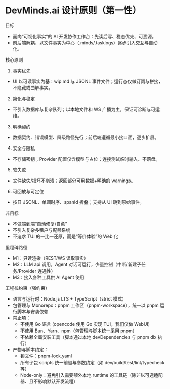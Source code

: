 # DevMinds.ai 设计原则（第一性）

目标

- 面向“可视化事实”的 AI 开发协作工作台：先读后写、稳态优先、可溯源。
- 前后端解耦，以文件事实为中心（.minds/.tasklogs）逐步引入交互与自动化。

核心原则

1. 事实优先

- UI 以可读事实为基：wip.md 与 JSONL 事件文件；运行态仅做订阅与拼接，不隐藏或曲解事实。

2. 简化与稳定

- 不引入数据库与复杂队列；以本地文件和 WS 广播为主，保证可诊断与可运维。

3. 明确契约

- 数据契约、错误模型、降级路径先行；前后端遵循最小接口面，逐步扩展。

4. 安全与隐私

- 不存储密钥；Provider 配置仅含模型与占位；连接测试临时输入、不落盘。

5. 软失败

- 文件缺失/损坏不崩溃；返回部分可用数据+明确的 warnings。

6. 可回放与可定位

- 按日 JSONL、单调时序、spanId 折叠；支持从 UI 跳到原始事件。

非目标

- 不做端到端“自动修复/自愈”
- 不引入复杂多租户与配额系统
- 不追求 TUI 的一比一还原，而是“等价体验”的 Web 化

里程碑路径

- M1：只读渲染（REST/WS 读取事实）
- M2：LLM api 调用，Agent 对话可运行，少量控制（中断/新建子任务/Provider 连通性）
- M3：接入各种工具供 AI Agent 使用

工程栈约束（强约束）

- 语言与运行时：Node.js LTS + TypeScript（strict 模式）
- 包管理与 Monorepo：pnpm 工作区（pnpm-workspace），统一以 pnpm 运行脚本与安装依赖
- 禁止项：
  - 不使用 Go 语言 (opencode 使用 Go 实现 TUI，我们仅做 WebUI)
  - 不使用 Bun、Yarn、npm（包管理与脚本统一采用 pnpm）
  - 不依赖全局安装工具（脚本通过本地 devDependencies 与 pnpm dlx 执行）
- 产物与脚本约定：
  - 锁文件：pnpm-lock.yaml
  - 所有子包 scripts 统一前缀与参数约定（如 dev/build/test/lint/typecheck 等）
  - Node-only：避免引入需要额外本地 runtime 的工具链（除非以可选适配器、且不影响默认开发流程）
